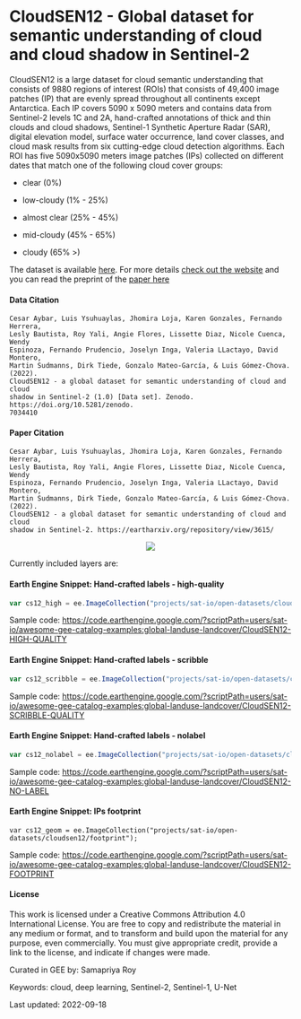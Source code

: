 # CloudSEN12 - Global dataset for semantic understanding of cloud and cloud shadow in Sentinel-2

CloudSEN12 is a large dataset for cloud semantic understanding that consists of 9880 regions of interest (ROIs) that consists of 49,400 image patches (IP) that are evenly spread throughout all continents except Antarctica. Each IP covers 5090 x 5090 meters and contains data from Sentinel-2 levels 1C and 2A, hand-crafted annotations of thick and thin clouds and cloud shadows, Sentinel-1 Synthetic Aperture Radar (SAR), digital elevation model, surface water occurrence, land cover classes, and cloud mask results from six cutting-edge cloud detection algorithms. Each ROI has five 5090x5090 meters image patches (IPs) collected on different dates that match one of the following cloud cover groups:

- clear (0%)

- low-cloudy (1% - 25%)

- almost clear (25% - 45%)

- mid-cloudy (45% - 65%)

- cloudy (65% >)

 The dataset is available [here](https://shorturl.at/cgjtz). For more details [check out the website](https://cloudsen12.github.io/) and you can read the preprint of the [paper here](https://eartharxiv.org/repository/view/3615/)

#### Data Citation

```
Cesar Aybar, Luis Ysuhuaylas, Jhomira Loja, Karen Gonzales, Fernando Herrera,
Lesly Bautista, Roy Yali, Angie Flores, Lissette Diaz, Nicole Cuenca, Wendy
Espinoza, Fernando Prudencio, Joselyn Inga, Valeria LLactayo, David Montero,
Martin Sudmanns, Dirk Tiede, Gonzalo Mateo-García, & Luis Gómez-Chova. (2022).
CloudSEN12 - a global dataset for semantic understanding of cloud and cloud
shadow in Sentinel-2 (1.0) [Data set]. Zenodo. https://doi.org/10.5281/zenodo.
7034410
```

#### Paper Citation

```
Cesar Aybar, Luis Ysuhuaylas, Jhomira Loja, Karen Gonzales, Fernando Herrera,
Lesly Bautista, Roy Yali, Angie Flores, Lissette Diaz, Nicole Cuenca, Wendy
Espinoza, Fernando Prudencio, Joselyn Inga, Valeria LLactayo, David Montero,
Martin Sudmanns, Dirk Tiede, Gonzalo Mateo-García, & Luis Gómez-Chova. (2022).
CloudSEN12 - a global dataset for semantic understanding of cloud and cloud
shadow in Sentinel-2. https://eartharxiv.org/repository/view/3615/
```

<center>
<img src=https://user-images.githubusercontent.com/16768318/190843651-c8182d07-a49e-4524-be16-2eb38fe9cdc8.png>
</center>

Currently included layers are:

#### Earth Engine Snippet: Hand-crafted labels - high-quality

```js
var cs12_high = ee.ImageCollection("projects/sat-io/open-datasets/cloudsen12/high");
```

Sample code: https://code.earthengine.google.com/?scriptPath=users/sat-io/awesome-gee-catalog-examples:global-landuse-landcover/CloudSEN12-HIGH-QUALITY

#### Earth Engine Snippet: Hand-crafted labels - scribble

```js
var cs12_scribble = ee.ImageCollection("projects/sat-io/open-datasets/cloudsen12/scribble");
```

Sample code: https://code.earthengine.google.com/?scriptPath=users/sat-io/awesome-gee-catalog-examples:global-landuse-landcover/CloudSEN12-SCRIBBLE-QUALITY


#### Earth Engine Snippet: Hand-crafted labels - nolabel

```js
var cs12_nolabel = ee.ImageCollection("projects/sat-io/open-datasets/cloudsen12/nolabel");
```

Sample code: https://code.earthengine.google.com/?scriptPath=users/sat-io/awesome-gee-catalog-examples:global-landuse-landcover/CloudSEN12-NO-LABEL

#### Earth Engine Snippet: IPs footprint

```
var cs12_geom = ee.ImageCollection("projects/sat-io/open-datasets/cloudsen12/footprint");
```

Sample code: https://code.earthengine.google.com/?scriptPath=users/sat-io/awesome-gee-catalog-examples:global-landuse-landcover/CloudSEN12-FOOTPRINT


#### License

This work is licensed under a Creative Commons Attribution 4.0 International License. You are free to copy and redistribute the material in any medium or format, and to transform and build upon the material for any purpose, even commercially. You must give appropriate credit, provide a link to the license, and indicate if changes were made.

Curated in GEE by: Samapriya Roy

Keywords: cloud, deep learning, Sentinel-2, Sentinel-1, U-Net

Last updated: 2022-09-18

